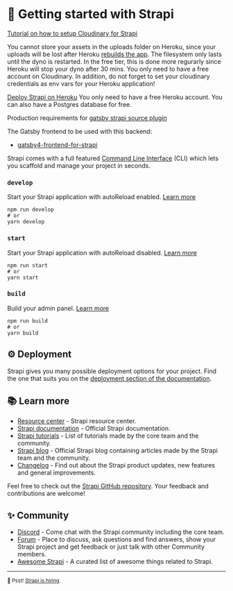 # 🚀 Getting started with Strapi

[Tutorial on how to setup Cloudinary for Strapi](https://strapi.io/blog/add-cloudinary-support-to-your-strapi-application)

You cannot store your assets in the uploads folder on Heroku, since your uploads will be lost after Heroku [rebuilds the app](https://docs.strapi.io/developer-docs/latest/setup-deployment-guides/deployment/hosting-guides/heroku.html#file-uploads). The filesystem only lasts until the dyno is restarted. In the free tier, this is done more regurarly since Heroku will stop your dyno after 30 mins.
You only need to have a free account on Cloudinary.
In addition, do not forget to set your cloudinary credentials as env vars for your Heroku application!

[Deploy Strapi on Heroku](https://docs.strapi.io/developer-docs/latest/setup-deployment-guides/deployment/hosting-guides/heroku.html#heroku-postgres)
You only need to have a free Heroku account. You can also have a Postgres database for free.

Production requirements for [gatsby strapi source plugin](https://github.com/relate-app/gatsby-source-strapi-graphql#production-requirements)

The Gatsby frontend to be used with this backend:
- [gatsby4-frontend-for-strapi](https://github.com/SalsaBoy990/gatsby4-frontend-for-strapi)



Strapi comes with a full featured [Command Line Interface](https://docs.strapi.io/developer-docs/latest/developer-resources/cli/CLI.html) (CLI) which lets you scaffold and manage your project in seconds.

### `develop`

Start your Strapi application with autoReload enabled. [Learn more](https://docs.strapi.io/developer-docs/latest/developer-resources/cli/CLI.html#strapi-develop)

```
npm run develop
# or
yarn develop
```

### `start`

Start your Strapi application with autoReload disabled. [Learn more](https://docs.strapi.io/developer-docs/latest/developer-resources/cli/CLI.html#strapi-start)

```
npm run start
# or
yarn start
```

### `build`

Build your admin panel. [Learn more](https://docs.strapi.io/developer-docs/latest/developer-resources/cli/CLI.html#strapi-build)

```
npm run build
# or
yarn build
```

## ⚙️ Deployment

Strapi gives you many possible deployment options for your project. Find the one that suits you on the [deployment section of the documentation](https://docs.strapi.io/developer-docs/latest/setup-deployment-guides/deployment.html).

## 📚 Learn more

- [Resource center](https://strapi.io/resource-center) - Strapi resource center.
- [Strapi documentation](https://docs.strapi.io) - Official Strapi documentation.
- [Strapi tutorials](https://strapi.io/tutorials) - List of tutorials made by the core team and the community.
- [Strapi blog](https://docs.strapi.io) - Official Strapi blog containing articles made by the Strapi team and the community.
- [Changelog](https://strapi.io/changelog) - Find out about the Strapi product updates, new features and general improvements.

Feel free to check out the [Strapi GitHub repository](https://github.com/strapi/strapi). Your feedback and contributions are welcome!

## ✨ Community

- [Discord](https://discord.strapi.io) - Come chat with the Strapi community including the core team.
- [Forum](https://forum.strapi.io/) - Place to discuss, ask questions and find answers, show your Strapi project and get feedback or just talk with other Community members.
- [Awesome Strapi](https://github.com/strapi/awesome-strapi) - A curated list of awesome things related to Strapi.

---

<sub>🤫 Psst! [Strapi is hiring](https://strapi.io/careers).</sub>
